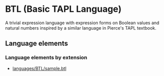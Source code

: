 # BTL (Basic TAPL Language)
A trivial expression language with expression forms on Boolean values and natural numbers inspired by a similar language in Pierce's TAPL textbook.
## Language elements
### Language elements by extension
* [languages/BTL/sample.btl](../../languages/BTL/sample.btl)
